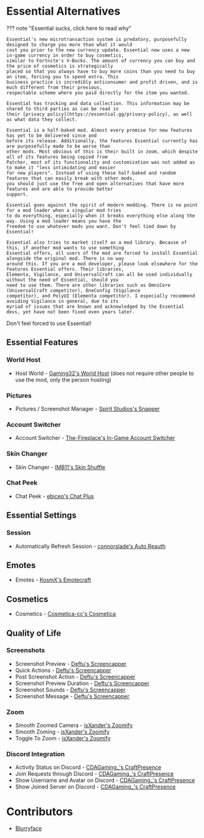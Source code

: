 # Essential Alternatives

??? note "Essential sucks, click here to read why"

    Essential's new microtransaction system is predatory, purposefully designed to charge you more than what it would
    cost you prior to the new currency update. Essential now uses a new in-game currency in order to buy cosmetics,
    similar to Fortnite's V-Bucks. The amount of currency you can buy and the price of cosmetics is strategically
    placed so that you always have to buy more coins than you need to buy an item, forcing you to spend extra. This
    business practice is incredibly anticonsumer and profit driven, and is much different from their previous,
    respectable scheme where you paid directly for the item you wanted.
    
    Essential has tracking and data collection. This information may be shared to third parties as can be read in
    their [privacy policy](https://essential.gg/privacy-policy), as well as what data they collect.
    
    Essential is a half-baked mod. Almost every promise for new features has yet to be delivered since and
    before its release. Additionally, the features Essential currently has are purposefully made to be worse than
    other mods. Most obvious of this is their built in zoom, which despite all of its features being copied from
    Patcher, most of its functionality and customization was not added as to make it "less intimidating and easier
    for new players". Instead of using these half-baked and random features that can easily break with other mods,
    you should just use the free and open alternatives that have more features and are able to provide better
    support.

    Essential goes against the spirit of modern modding. There is no point for a mod loader when a singular mod tries
    to do everything, especially when it breaks everything else along the way. Using a mod loader means you have the
    freedom to use whatever mods you want. Don't feel tied down by Essential!

    Essential also tries to market itself as a mod library. Because of this, if another mod wants to use something
    Essential offers, all users of the mod are forced to install Essential alongside the original mod. There is no way
    around this. If you are a mod developer, please look elsewhere for the features Essential offers. Their libraries,
    Elementa, Vigilance, and UniversalCraft can all be used individually without the need of Essential, should you
    need to use them. There are other libraries such as OmniCore (UniversalCraft competitor), OneConfig (Vigilance
    competitor), and PolyUI (Elementa competitor). I especially recommend avoiding Vigilance in general, due to its
    myriad of issues that are known and acknowledged by the Essential devs, yet have not been fixed even years later.

Don't feel forced to use Essential!

## Essential Features

### World Host

* Host World - [Gaming32's World Host](https://modrinth.com/mod/world-host) (does not require other people to use the mod, only the person hosting)

### Pictures

* Pictures / Screenshot Manager - [Spirit Studios's Snapper](https://modrinth.com/mod/snapper)

### Account Switcher

* Account Switcher - [The-Fireplace's In-Game Account Switcher](https://modrinth.com/mod/in-game-account-switcher)

### Skin Changer

* Skin Changer - [IMB11's Skin Shuffle](https://modrinth.com/mod/skinshuffle)

### Chat Peek

* Chat Peek - [ebicep's Chat Plus](https://modrinth.com/mod/chat-plus)

## Essential Settings

### Session

* Automatically Refresh Session - [connorslade's Auto Reauth](https://modrinth.com/mod/auto-reauth)

## Emotes

* Emotes - [KosmX's Emotecraft](https://modrinth.com/mod/emotecraft)

## Cosmetics

* Cosmetics - [Cosmetica-cc's Cosmetica](https://modrinth.com/mod/cosmetica)

## Quality of Life

### Screenshots

* Screenshot Preview - [Deftu's Screencapper](https://modrinth.com/mod/screencapper)
* Quick Actions - [Deftu's Screencapper](https://modrinth.com/mod/screencapper)
* Post Screenshot Action - [Deftu's Screencapper](https://modrinth.com/mod/screencapper)
* Screenshot Preview Duration - [Deftu's Screencapper](https://modrinth.com/mod/screencapper)
* Screenshot Sounds - [Deftu's Screencapper](https://modrinth.com/mod/screencapper)
* Screenshot Message - [Deftu's Screencapper](https://modrinth.com/mod/screencapper)

### Zoom

* Smooth Zoomed Camera - [isXander's Zoomify](https://modrinth.com/mod/zoomify)
* Smooth Zoming - [isXander's Zoomify](https://modrinth.com/mod/zoomify)
* Toggle To Zoom - [isXander's Zoomify](https://modrinth.com/mod/zoomify)

### Discord Integration

* Activity Status on Discord - [CDAGaming_'s CraftPresence](https://modrinth.com/mod/craftpresence)
* Join Requests through Discord - [CDAGaming_'s CraftPresence](https://modrinth.com/mod/craftpresence)
* Show Username and Avatar on Discord - [CDAGaming_'s CraftPresence](https://modrinth.com/mod/craftpresence)
* Show Joined Server on Discord - [CDAGaming_'s CraftPresence](https://modrinth.com/mod/craftpresence)

# Contributors

* [Blurryface](https://blurry.gay)
